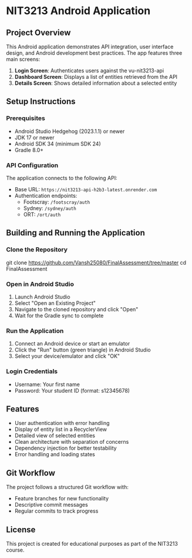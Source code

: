 # NIT3213 Android Application

## Project Overview

This Android application demonstrates API integration, user interface design, and Android development best practices. The app features three main screens:

1. **Login Screen**: Authenticates users against the vu-nit3213-api
2. **Dashboard Screen**: Displays a list of entities retrieved from the API
3. **Details Screen**: Shows detailed information about a selected entity

## Setup Instructions

### Prerequisites

- Android Studio Hedgehog (2023.1.1) or newer
- JDK 17 or newer
- Android SDK 34 (minimum SDK 24)
- Gradle 8.0+

### API Configuration

The application connects to the following API:
- Base URL: `https://nit3213-api-h2b3-latest.onrender.com`
- Authentication endpoints:
  - Footscray: `/footscray/auth`
  - Sydney: `/sydney/auth`
  - ORT: `/ort/auth`

## Building and Running the Application

### Clone the Repository


git clone https://github.com/Vansh25080/FinalAssessment/tree/master
cd FinalAssessment


### Open in Android Studio

1. Launch Android Studio
2. Select "Open an Existing Project"
3. Navigate to the cloned repository and click "Open"
4. Wait for the Gradle sync to complete


### Run the Application

1. Connect an Android device or start an emulator
2. Click the "Run" button (green triangle) in Android Studio
3. Select your device/emulator and click "OK"

### Login Credentials

- Username: Your first name
- Password: Your student ID (format: s12345678)


## Features

- User authentication with error handling
- Display of entity list in a RecyclerView
- Detailed view of selected entities
- Clean architecture with separation of concerns
- Dependency injection for better testability
- Error handling and loading states


## Git Workflow

The project follows a structured Git workflow with:
- Feature branches for new functionality
- Descriptive commit messages
- Regular commits to track progress

## License

This project is created for educational purposes as part of the NIT3213 course.
